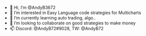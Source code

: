 - 👋 Hi, I’m @AndyB3672
- 👀 I’m interested in Easy Language code strategies for Multicharts
- 🌱 I’m currently learning auto trading, algo..
- 💞️ I’m looking to collaborate on good strategies to make money
- 📫 Discord: @AndyB72#9028, TW: @AndyB72

<!---
AndyB3672/AndyB3672 is a ✨ special ✨ repository because its `README.md` (this file) appears on your GitHub profile.
You can click the Preview link to take a look at your changes.
--->
